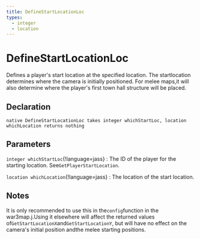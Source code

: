 ```yaml
---
title: DefineStartLocationLoc
types:
  - integer
  - location
---
```


# DefineStartLocationLoc
Defines a player's start location at the specified location. The startlocation determines where the camera is initially positioned. For melee maps,it will also determine where the player's first town hall structure will be placed.

## Declaration

```jass
native DefineStartLocationLoc takes integer whichStartLoc, location whichLocation returns nothing
```

## Parameters
`integer whichStartLoc`{!language=jass}
: The ID of the player for the starting location. See`GetPlayerStartLocation`.

`location whichLocation`{!language=jass}
: The location of the start location.

## Notes 
It is only recommended to use this in the`config`function in the war3map.j.Using it elsewhere will affect the returned values of`GetStartLocationX`and`GetStartLocationY`, but will have no effect on the camera's initial position andthe melee starting positions.

